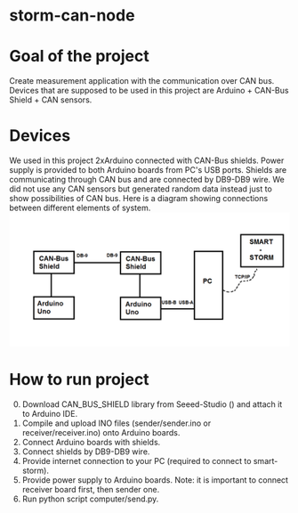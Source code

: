 # storm-can-node

# Goal of the project
Create measurement application with the communication over CAN bus. Devices that are supposed to be used in this project are Arduino + CAN-Bus Shield + CAN sensors.

# Devices
We used in this project 2xArduino connected with CAN-Bus shields. Power supply is provided to both Arduino boards from PC's USB ports. Shields are communicating through CAN bus and are connected by DB9-DB9 wire. We did not use any CAN sensors but generated random data instead just to show possibilities of CAN bus.
Here is a diagram showing connections between different elements of system.
![Diagram](images/diagram.png)

# How to run project
0. Download CAN_BUS_SHIELD library from Seeed-Studio () and attach it to Arduino IDE.
1. Compile and upload INO files (sender/sender.ino or receiver/receiver.ino) onto Arduino boards.
2. Connect Arduino boards with shields.
3. Connect shields by DB9-DB9 wire.
4. Provide internet connection to your PC (required to connect to smart-storm).
5. Provide power supply to Arduino boards.
Note: it is important to connect receiver board first, then sender one.
6. Run python script computer/send.py.